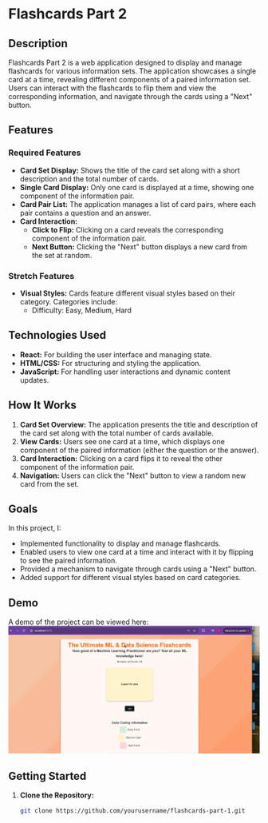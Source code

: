 # Flashcards Part 2

## Description
Flashcards Part 2 is a web application designed to display and manage flashcards for various information sets. The application showcases a single card at a time, revealing different components of a paired information set. Users can interact with the flashcards to flip them and view the corresponding information, and navigate through the cards using a "Next" button.

## Features

### Required Features
- **Card Set Display:** Shows the title of the card set along with a short description and the total number of cards.
- **Single Card Display:** Only one card is displayed at a time, showing one component of the information pair.
- **Card Pair List:** The application manages a list of card pairs, where each pair contains a question and an answer.
- **Card Interaction:**
  - **Click to Flip:** Clicking on a card reveals the corresponding component of the information pair.
  - **Next Button:** Clicking the "Next" button displays a new card from the set at random.

### Stretch Features
- **Visual Styles:** Cards feature different visual styles based on their category. Categories include:
  - Difficulty: Easy, Medium, Hard

## Technologies Used
- **React:** For building the user interface and managing state.
- **HTML/CSS:** For structuring and styling the application.
- **JavaScript:** For handling user interactions and dynamic content updates.

## How It Works
1. **Card Set Overview:** The application presents the title and description of the card set along with the total number of cards available.
2. **View Cards:** Users see one card at a time, which displays one component of the paired information (either the question or the answer).
3. **Card Interaction:** Clicking on a card flips it to reveal the other component of the information pair.
4. **Navigation:** Users can click the "Next" button to view a random new card from the set.

## Goals
In this project, I:
- Implemented functionality to display and manage flashcards.
- Enabled users to view one card at a time and interact with it by flipping to see the paired information.
- Provided a mechanism to navigate through cards using a "Next" button.
- Added support for different visual styles based on card categories.

## Demo
A demo of the project can be viewed here:
![Video Walkthrough](https://github.com/vetskiver/flashcards-p1/blob/master/flashcards-p1-demo.gif)

## Getting Started
1. **Clone the Repository:**
   ```bash
   git clone https://github.com/yourusername/flashcards-part-1.git
